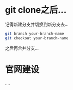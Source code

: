 # git clone之后... 

记得新建分支并切换到新分支去...

``` bash
git branch your-branch-name
git checkout your-branch-name 
```

之后再合并分支...

# 官网建设

....
